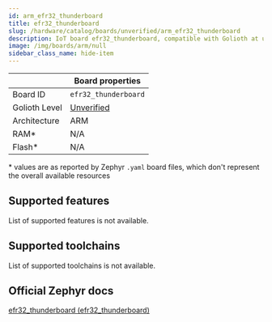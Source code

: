 ```yaml
---
id: arm_efr32_thunderboard
title: efr32_thunderboard
slug: /hardware/catalog/boards/unverified/arm_efr32_thunderboard
description: IoT board efr32_thunderboard, compatible with Golioth at unverified level.
image: /img/boards/arm/null
sidebar_class_name: hide-item
---
```


[//]: # (This is an auto-generated file, do not edit! Changes to it will be lost upon re-generation)



|                | Board properties     |
| -------------  | -------------------- |
| Board ID       | `efr32_thunderboard` |
| Golioth Level  | [Unverified](/hardware#unverified-boards) |
| Architecture   | ARM |
| RAM*           | N/A |
| Flash*         | N/A |

\* values are as reported by Zephyr `.yaml` board files, which don't represent the overall available resources



## Supported features

List of supported features is not available.

## Supported toolchains

List of supported toolchains is not available.

## Official Zephyr docs

[efr32_thunderboard (efr32_thunderboard)](https://docs.zephyrproject.org/latest/boards/arm/efr32_thunderboard/doc/index.html)
